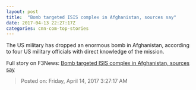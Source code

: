 ```yaml
---
layout: post
title:  "Bomb targeted ISIS complex in Afghanistan, sources say"
date: 2017-04-13 22:27:17Z
categories: cnn-com-top-stories
---
```


The US military has dropped an enormous bomb in Afghanistan, according to four US military officials with direct knowledge of the mission.


Full story on F3News: [Bomb targeted ISIS complex in Afghanistan, sources say](http://www.f3nws.com/n/m2DFaG)

> Posted on: Friday, April 14, 2017 3:27:17 AM
